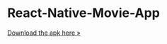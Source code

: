 # React-Native-Movie-App

<a href="https://exp-shell-app-assets.s3.us-west-1.amazonaws.com/android/%40geekninja11/movies-40fc92eadb114e1fba4e7fde5cb60e58-signed.apk">Download the apk here »</strong></a>

